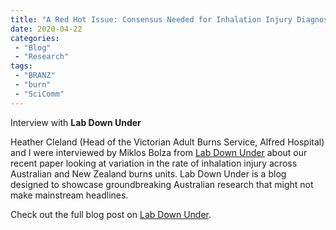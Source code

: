 ```yaml
---
title: "A Red Hot Issue: Consensus Needed for Inhalation Injury Diagnosis in Burns Patients"
date: 2020-04-22
categories:
 - "Blog"
 - "Research"
tags:
 - "BRANZ"
 - "burn" 
 - "SciComm" 
---
```


Interview with **Lab Down Under**

<!--more-->

Heather Cleland (Head of the Victorian Adult Burns Service, Alfred Hospital) and I were interviewed by Miklos Bolza from [Lab Down Under](https://labdownunder.com/) about our recent paper looking at variation in the rate of inhalation injury across Australian and New Zealand burns units. Lab Down Under is a blog designed to showcase groundbreaking Australian research that might not make mainstream headlines.

Check out the full blog post on [Lab Down Under](https://labdownunder.com/a-red-hot-issue-consensus-needed-for-inhalation-injury-diagnosis-in-burn-patients/).